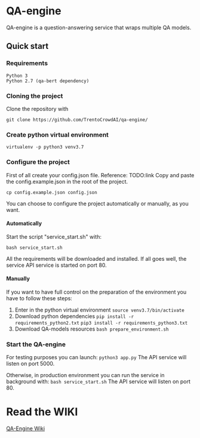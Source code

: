 # QA-engine
QA-engine is a question-answering service that wraps multiple QA models.

## Quick start

### Requirements
```
Python 3
Python 2.7 (qa-bert dependency)
```

### Cloning the project
Clone the repository with
```
git clone https://github.com/TrentoCrowdAI/qa-engine/
```

### Create python virtual environment
```
virtualenv -p python3 venv3.7
```

### Configure the project
First of all create your config.json file. Reference: TODO:link
Copy and paste the config.example.json in the root of the project.
```
cp config.example.json config.json
```

You can choose to configure the project automatically or manually, as you want.

#### Automatically
Start the script "service_start.sh" with:
```
bash service_start.sh
```
All the requirements will be downloaded and installed. If all goes well, the service API service is started on port 80.

#### Manually
If you want to have full control on the preparation of the environment you have to follow these steps:
1. Enter in the python virtual environment
`source venv3.7/bin/activate`
2. Download python dependencies
`pip install -r requirements_python2.txt`
`pip3 install -r requirements_python3.txt`
3. Download QA-models resources
`bash prepare_environment.sh`

### Start the QA-engine
For testing purposes you can launch:
`python3 app.py`
The API service will listen on port 5000.

Otherwise, in production environment you can run the service in background with:
`bash service_start.sh`
The API service will listen on port 80.


# Read the WIKI
[QA-Engine Wiki](https://github.com/TrentoCrowdAI/qa-engine/wiki)